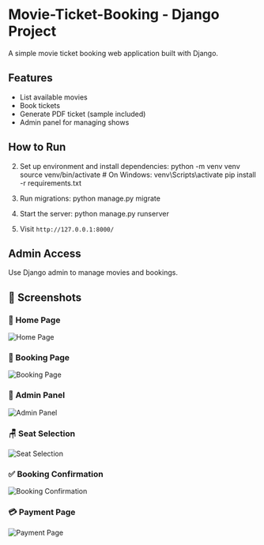 # Movie-Ticket-Booking  -  Django Project

A simple movie ticket booking web application built with Django.

## Features

- List available movies
- Book tickets
- Generate PDF ticket (sample included)
- Admin panel for managing shows

## How to Run

2. Set up environment and install dependencies:
   python -m venv venv
   source venv/bin/activate # On Windows: venv\Scripts\activate
   pip install -r requirements.txt

3. Run migrations:
   python manage.py migrate

4. Start the server:
   python manage.py runserver

5. Visit `http://127.0.0.1:8000/`

## Admin Access

Use Django admin to manage movies and bookings.



## 📸 Screenshots

### 🔷 Home Page
![Home Page](..//screenshots/homepage.png)

### 🔷 Booking Page
![Booking Page](../screenshots/booking_page.png)

### 🔷 Admin Panel
![Admin Panel](../screenshots/admin_panel.png)

### 🪑 Seat Selection
![Seat Selection](../screenshots/seat_selection.png)

### ✅ Booking Confirmation
![Booking Confirmation](../screenshots/booking_confirmation.png)

### 💳 Payment Page
![Payment Page](../screenshots/payment_page.png)
